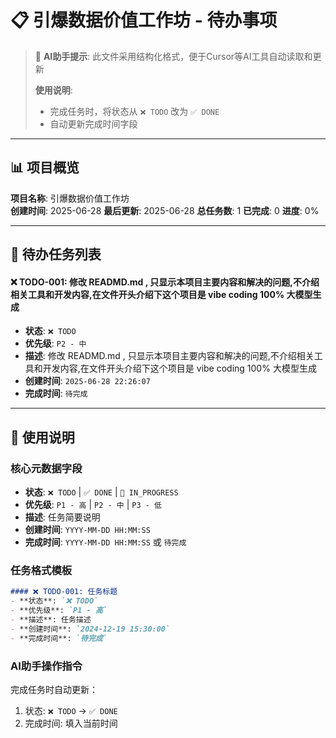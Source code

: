 # 📋 引爆数据价值工作坊 - 待办事项

> 🤖 **AI助手提示**: 此文件采用结构化格式，便于Cursor等AI工具自动读取和更新
> 
> **使用说明**: 
> - 完成任务时，将状态从 `❌ TODO` 改为 `✅ DONE`
> - 自动更新完成时间字段

---

## 📊 项目概览

**项目名称**: 引爆数据价值工作坊  
**创建时间**: 2025-06-28
**最后更新**: 2025-06-28
**总任务数**: 1
**已完成**: 0 
**进度**: 0%

---

## 🎯 待办任务列表


#### ❌ TODO-001: 修改 READMD.md , 只显示本项目主要内容和解决的问题,不介绍相关工具和开发内容,在文件开头介绍下这个项目是 vibe coding 100% 大模型生成
- **状态**: `❌ TODO`
- **优先级**: `P2 - 中`
- **描述**: 修改 READMD.md , 只显示本项目主要内容和解决的问题,不介绍相关工具和开发内容,在文件开头介绍下这个项目是 vibe coding 100% 大模型生成
- **创建时间**: `2025-06-28 22:26:07`
- **完成时间**: `待完成`


<!-- 示例任务 (已注释) -->
<!--
### 🚀 高优先级

#### ❌ TODO-001: 示例任务标题
- **状态**: `❌ TODO`
- **优先级**: `P1 - 高`
- **描述**: 任务描述
- **创建时间**: `2024-12-19 14:30:00`
- **完成时间**: `待完成`

#### ✅ DONE-002: 已完成示例任务
- **状态**: `✅ DONE`
- **优先级**: `P2 - 中`
- **描述**: 已完成的任务描述
- **创建时间**: `2024-12-19 13:00:00`
- **完成时间**: `2024-12-19 14:25:00`
-->

---

## 📝 使用说明

### 核心元数据字段
- **状态**: `❌ TODO` | `✅ DONE` | `🔄 IN_PROGRESS`
- **优先级**: `P1 - 高` | `P2 - 中` | `P3 - 低`
- **描述**: 任务简要说明
- **创建时间**: `YYYY-MM-DD HH:MM:SS`
- **完成时间**: `YYYY-MM-DD HH:MM:SS` 或 `待完成`

### 任务格式模板
```markdown
#### ❌ TODO-001: 任务标题
- **状态**: `❌ TODO`
- **优先级**: `P1 - 高`
- **描述**: 任务描述
- **创建时间**: `2024-12-19 15:30:00`
- **完成时间**: `待完成`
```

### AI助手操作指令
完成任务时自动更新：
1. 状态: `❌ TODO` → `✅ DONE`
2. 完成时间: 填入当前时间
